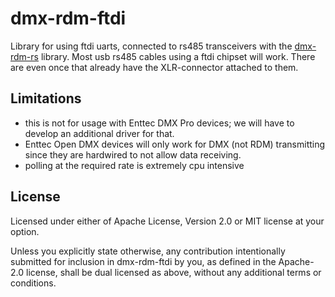 # dmx-rdm-ftdi

Library for using ftdi uarts, connected to rs485 transceivers with the [dmx-rdm-rs](https://crates.io/crates/dmx-rdm)
library. Most usb rs485 cables using a ftdi chipset will work. There are even once
that already have the XLR-connector attached to them.

## Limitations
- this is not for usage with Enttec DMX Pro devices; we will have to develop an additional driver for that.
- Enttec Open DMX devices will only work for DMX (not RDM) transmitting since they are hardwired to not allow data receiving.
- polling at the required rate is extremely cpu intensive

## License
Licensed under either of Apache License, Version 2.0 or MIT license at your option.

Unless you explicitly state otherwise, any contribution intentionally submitted for inclusion in dmx-rdm-ftdi by you,
as defined in the Apache-2.0 license, shall be dual licensed as above, without any additional terms or conditions.
